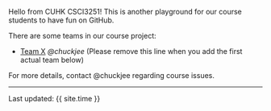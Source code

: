 Hello from CUHK CSCI3251! This is another playground for our course students to have fun on GitHub.

There are some teams in our course project:

* [Team X](https://csci3251-2020.github.io/project-team-x/ 'Team-X') _@chuckjee_ (Please remove this line when you add the first actual team below)

For more details, contact @chuckjee regarding course issues.

---
Last updated: {{ site.time }}
